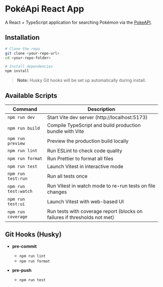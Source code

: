 # PokéApi React App

A React + TypeScript application for searching Pokémon via the [PokeAPI](https://pokeapi.co/).

## Installation

```bash
# Clone the repo
git clone <your-repo-url>
cd <your-repo-folder>

# Install dependencies
npm install
```

> **Note:** Husky Git hooks will be set up automatically during install.

## Available Scripts

| Command              | Description                                                               |
| -------------------- | ------------------------------------------------------------------------- |
| `npm run dev`        | Start Vite dev server (http://localhost:5173)                             |
| `npm run build`      | Compile TypeScript and build production bundle with Vite                  |
| `npm run preview`    | Preview the production build locally                                      |
| `npm run lint`       | Run ESLint to check code quality                                          |
| `npm run format`     | Run Prettier to format all files                                          |
| `npm run test`       | Launch Vitest in interactive mode                                         |
| `npm run test:run`   | Run all tests once                                                        |
| `npm run test:watch` | Run Vitest in watch mode to re-run tests on file changes                  |
| `npm run test:ui`    | Launch Vitest with web-based UI                                           |
| `npm run coverage`   | Run tests with coverage report (blocks on failures if thresholds not met) |

## Git Hooks (Husky)

- **pre-commit**
  - `npm run lint`
  - `npm run format`

- **pre-push**
  - `npm run test`
